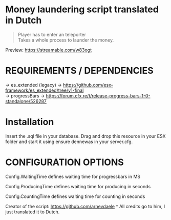 # Money laundering script translated in Dutch
  > Player has to enter an teleporter <br>
  > Takes a whole process to launder the money.  
  
Preview: https://streamable.com/w83ogt

# REQUIREMENTS / DEPENDENCIES
-> es_extended (legacy) -> https://github.com/esx-framework/es_extended/tree/v1-final <br>
-> progressBars -> https://forum.cfx.re/t/release-progress-bars-1-0-standalone/526287

# Installation
Insert the .sql file in your database. Drag and drop this resource in your ESX folder and start it using ensure dennewas in your server.cfg.

# CONFIGURATION OPTIONS

Config.WaitingTime defines waiting time for progressbars in MS

Config.ProducingTime defines waiting time for producing in seconds

Config.CountingTime defines waiting time for counting in seconds

Creator of the script: https://github.com/arnevdaele
^ All credits go to him, I just translated it to Dutch.
